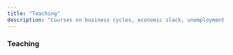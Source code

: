 ```yaml
---
title: "Teaching"
description: "Courses on business cycles, economic slack, unemployment, macroeconomics, and mathematical methods. For undergraduate and graduate students."
---
```


### Teaching
